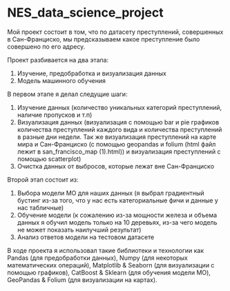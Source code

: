 # NES_data_science_project
Мой проект состоит в том, что по датасету преступлений, совершенных в Сан-Франциско, мы предсказываем какое преступление было совершено по его адресу.

Проект разбивается на два этапа:
1. Изучение, предобработка и визуализация данных
2. Модель машинного обучения

В первом этапе я делал следущие шаги:
1. Изучение данных (количество уникальных категорий преступлений, наличие пропусков и т.п)
2. Визуализация данных (визуализация с помощью bar и pie графиков количества преступлений каждого вида и количества преступлений в разные дни недели. Так же визуализация преступлений на карте мира и Сан-Франциско (с помощью geopandas и folium (html файл лежит в san_francisco_map (1).html)) и визуализация преступлений с помощью scatterplot)
3. Очистка данных от выбросов, которые лежат вне Сан-Франциско
   
Второй этап состоит из:
1. Выбора модели МО для наших данных (я выбрал градиентный бустинг из-за того, что у нас есть категориальные фичи и данные у нас табличные)
2. Обучение модели (к сожалению из-за мощности железа и объема данных я обучил модель только на 10 деревьях, из-за чего модель не может показать наилучший результат)
3. Анализ ответов модели на тестовом датасете

В ходе проекта я использовал такие библиотеки и технологии как Pandas (для предобработки данных), Numpy (для некоторых математических операций), Matplotlib & Seaborn (для визуализации с помощью графиков), CatBoost & Sklearn (для обучения модели МО), GeoPandas & Folium (для визуализации на картах).
